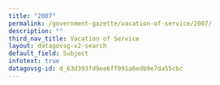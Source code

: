 ```yaml
---
title: "2007"
permalink: /government-gazette/vacation-of-service/2007/
description: ""
third_nav_title: Vacation of Service
layout: datagovsg-v2-search
default_field: Subject
infotext: true
datagovsg-id: d_63d393fd9ee6ff091a6edb9e7da55cbc
---
```

